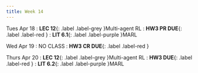 ```yaml
---
title: Week 14
---
```


Tues Apr 18
: **LEC 12**{: .label .label-grey }Multi-agent RL
    : **HW3 PR DUE**{: .label .label-red }
: **LIT 6.1**{: .label .label-purple }MARL

Wed Apr 19
: NO CLASS
    : **HW3 CR DUE**{: .label .label-red }

Thurs Apr 20
: **LEC 12**{: .label .label-grey }Multi-agent RL
    : **HW3 DUE**{: .label .label-red }
: **LIT 6.2**{: .label .label-purple }MARL